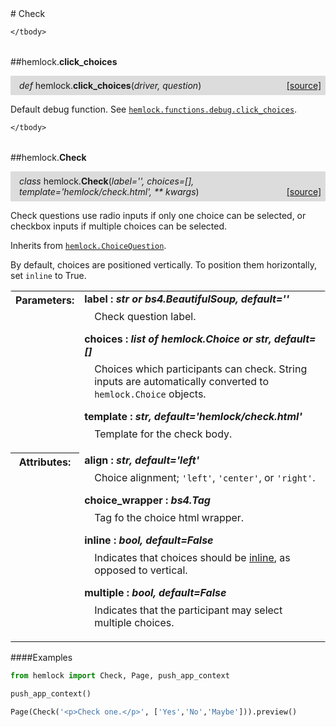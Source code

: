 <script src="https://cdn.mathjax.org/mathjax/latest/MathJax.js?config=TeX-AMS-MML_HTMLorMML" type="text/javascript"></script>

<link rel="stylesheet" href="https://assets.readthedocs.org/static/css/readthedocs-doc-embed.css" type="text/css" />

<style>
    a.src-href {
        float: right;
    }
    p.attr {
        margin-top: 0.5em;
        margin-left: 1em;
    }
    p.func-header {
        background-color: gainsboro;
        border-radius: 0.1em;
        padding: 0.5em;
        padding-left: 1em;
    }
    table.field-table {
        border-radius: 0.1em
    }
</style># Check

<table class="docutils field-list field-table" frame="void" rules="none">
    <col class="field-name" />
    <col class="field-body" />
    <tbody valign="top">
        
    </tbody>
</table>



##hemlock.**click_choices**

<p class="func-header">
    <i>def</i> hemlock.<b>click_choices</b>(<i>driver, question</i>) <a class="src-href" target="_blank" href="https://github.com/dsbowen/hemlock/blob/master/hemlock/qpolymorphs/check.py#L6">[source]</a>
</p>

Default debug function. See
[`hemlock.functions.debug.click_choices`](debug_functions.md).

<table class="docutils field-list field-table" frame="void" rules="none">
    <col class="field-name" />
    <col class="field-body" />
    <tbody valign="top">
        
    </tbody>
</table>



##hemlock.**Check**

<p class="func-header">
    <i>class</i> hemlock.<b>Check</b>(<i>label='', choices=[], template='hemlock/check.html', ** kwargs</i>) <a class="src-href" target="_blank" href="https://github.com/dsbowen/hemlock/blob/master/hemlock/qpolymorphs/check.py#L22">[source]</a>
</p>

Check questions use radio inputs if only one choice can be selected, or
checkbox inputs if multiple choices can be selected.

Inherits from [`hemlock.ChoiceQuestion`](question.md).

By default, choices are positioned vertically. To position them
horizontally, set `inline` to True.

<table class="docutils field-list field-table" frame="void" rules="none">
    <col class="field-name" />
    <col class="field-body" />
    <tbody valign="top">
        <tr class="field">
    <th class="field-name"><b>Parameters:</b></td>
    <td class="field-body" width="100%"><b>label : <i>str or bs4.BeautifulSoup, default=''</i></b>
<p class="attr">
    Check question label.
</p>
<b>choices : <i>list of hemlock.Choice or str, default=[]</i></b>
<p class="attr">
    Choices which participants can check. String inputs are automatically converted to <code>hemlock.Choice</code> objects.
</p>
<b>template : <i>str, default='hemlock/check.html'</i></b>
<p class="attr">
    Template for the check body.
</p></td>
</tr>
<tr class="field">
    <th class="field-name"><b>Attributes:</b></td>
    <td class="field-body" width="100%"><b>align : <i>str, default='left'</i></b>
<p class="attr">
    Choice alignment; <code>'left'</code>, <code>'center'</code>, or <code>'right'</code>.
</p>
<b>choice_wrapper : <i>bs4.Tag</i></b>
<p class="attr">
    Tag fo the choice html wrapper.
</p>
<b>inline : <i>bool, default=False</i></b>
<p class="attr">
    Indicates that choices should be <a href="https://getbootstrap.com/docs/4.0/components/forms/#inline">inline</a>, as opposed to vertical.
</p>
<b>multiple : <i>bool, default=False</i></b>
<p class="attr">
    Indicates that the participant may select multiple choices.
</p></td>
</tr>
    </tbody>
</table>

####Examples

```python
from hemlock import Check, Page, push_app_context

push_app_context()

Page(Check('<p>Check one.</p>', ['Yes','No','Maybe'])).preview()
```

